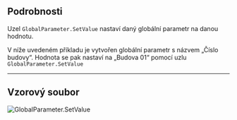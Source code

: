 ## Podrobnosti
Uzel `GlobalParameter.SetValue` nastaví daný globální parametr na danou hodnotu.

V níže uvedeném příkladu je vytvořen globální parametr s názvem „Číslo budovy“. Hodnota se pak nastaví na „Budova 01“ pomocí uzlu `GlobalParameter.SetValue`
___
## Vzorový soubor

![GlobalParameter.SetValue](./Revit.Elements.GlobalParameter.SetValue_img.jpg)
